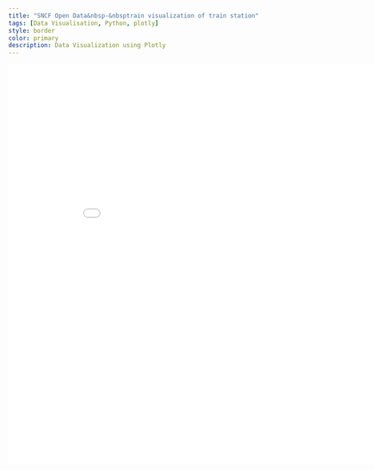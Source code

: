```yaml
---
title: "SNCF Open Data&nbsp-&nbsptrain visualization of train station"
tags: [Data Visualisation, Python, plotly]
style: border
color: primary
description: Data Visualization using Plotly
---
```


<iframe width="900" height="800" frameborder="0" scrolling="yes" src="//plotly.com/~hugolmn/3.embed"></iframe>